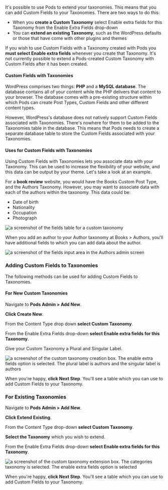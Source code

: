 It's possible to use Pods to extend your taxonomies. This means that you can add Custom Fields to your Taxonomies. There are two ways to do this:
<ul>
	<li>When you <strong>create a Custom Taxonomy</strong> select Enable extra fields for this Taxonomy from the Enable Extra Fields drop-down</li>
	<li>You can <strong>extend an existing Taxonomy</strong>, such as the WordPress defaults or those that have come with other plugins and themes</li>
</ul>
If you wish to use Custom Fields with a Taxonomy created with Pods you <strong>must select Enable extra fields</strong> whenever you create that Taxonomy. It's not currently possible to extend a Pods-created Custom Taxonomy with Custom Fields after it has been created.
<h4>Custom Fields with Taxonomies</h4>
WordPress comprises two things: <strong>PHP</strong> and a <strong>MySQL database</strong>. The database contains all of your content while the PHP delivers that content to your browser. The database comes with a pre-existing structure within which Pods can create Post Types, Custom Fields and other different content types.

However, WordPress's database does not natively support Custom Fields associated with Taxonomies. There's nowhere for them to be added to the Taxonomies table in the database. This means that Pods needs to create a separate database table to store the Custom Fields associated with your Taxonomies.
<h4>Uses for Custom Fields with Taxonomies</h4>
Using Custom Fields with Taxonomies lets you associate data with your Taxonomy. This can be used to increase the flexibility of your website, and this data can be output by your theme. Let's take a look at an example.

For a <strong>book review</strong> website, you would have the Books Custom Post Type, and the Authors Taxonomy. However, you may want to associate data with each of the authors within the taxonomy. This data could be:
<ul>
	<li>Date of birth</li>
	<li>Nationality</li>
	<li>Occupation</li>
	<li>Photograph</li>
</ul>
<img title="custom taxonomy fields" src="http://pods.io/files/2013/02/extend_taxonomy.jpg" alt="a screenshot of the fields table for a custom taxonomy" />

When you add an author to your Author taxonomy at Books &gt; Authors, you'll have additional fields to which you can add data about the author.

<img title="custom taxonomy interface" src="http://pods.io/files/2013/02/custom_taxonomies1.jpg" alt="a screenshot of the fields input area in the Authors admin screen" />
<h3>Adding Custom Fields to Taxonomies</h3>
The following methods can be used for adding Custom Fields to Taxonomies.
<h4>For New Custom Taxonomies</h4>
Navigate to <strong>Pods Admin &gt; Add New</strong>.

<strong>Click Create New</strong>.

From the Content Type drop down <strong>select Custom Taxonomy</strong>.

From the Enable Extra Fields drop-down <strong>select Enable extra fields for this Taxonomy</strong>.

Give your Custom Taxonomy a Plural and Singular Label.

<img title="make custom taxonomy" src="http://pods.io/files/2013/02/extend_tax.jpg" alt="a screenshot of the custom taxonomy creation box. The enable extra fields option is selected. The plural label is authors and the singular label is authors" />

When you're happy, <strong>click Next Step</strong>. You'll see a table which you can use to add Custom Fields to your Taxonomy.
<h3>For Existing Taxonomies</h3>
Navigate to <strong>Pods Admin &gt; Add New</strong>.

<strong>Click Extend Existing</strong>.

From the Content Type drop-down <strong>select Custom Taxonomy</strong>.

<strong>Select the Taxonomy</strong> which you wish to extend.

From the Enable Extra Fields drop-down <strong>select Enable extra fields for this Taxonomy</strong>.

<img title="make custom taxonomy" src="http://pods.io/files/2013/02/extend_tax2.jpg" alt="a screenshot of the custom taxonomy extension box. The categories taxonomy is selected. The enable extra fields option is selected" />

When you're happy, <strong>click Next Step</strong>. You'll see a table which you can use to add Custom Fields to your Taxonomy.
